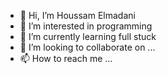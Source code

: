 - 👋 Hi, I’m Houssam Elmadani
- 👀 I’m interested in programming 
- 🌱 I’m currently learning full stuck
- 💞️ I’m looking to collaborate on ...
- 📫 How to reach me ...

<!---
HossamElmadani/HossamElmadani is a ✨ special ✨ repository because its `README.md` (this file) appears on your GitHub profile.
You can click the Preview link to take a look at your changes.
--->
